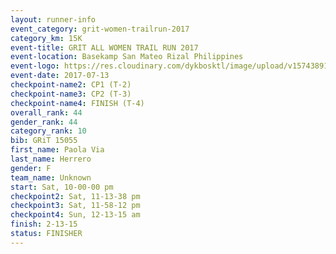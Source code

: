 ```yaml
---
layout: runner-info 
event_category: grit-women-trailrun-2017 
category_km: 15K 
event-title: GRIT ALL WOMEN TRAIL RUN 2017 
event-location: Basekamp San Mateo Rizal Philippines 
event-logo: https://res.cloudinary.com/dykbosktl/image/upload/v1574389137/Logo/a04c0-grit-logo_yxzsau.png 
event-date: 2017-07-13 
checkpoint-name2: CP1 (T-2) 
checkpoint-name3: CP2 (T-3) 
checkpoint-name4: FINISH (T-4) 
overall_rank: 44
gender_rank: 44
category_rank: 10
bib: GRiT 15055
first_name: Paola Via
last_name: Herrero
gender: F
team_name: Unknown
start: Sat, 10-00-00 pm
checkpoint2: Sat, 11-13-38 pm
checkpoint3: Sat, 11-58-12 pm
checkpoint4: Sun, 12-13-15 am
finish: 2-13-15
status: FINISHER
---
```

